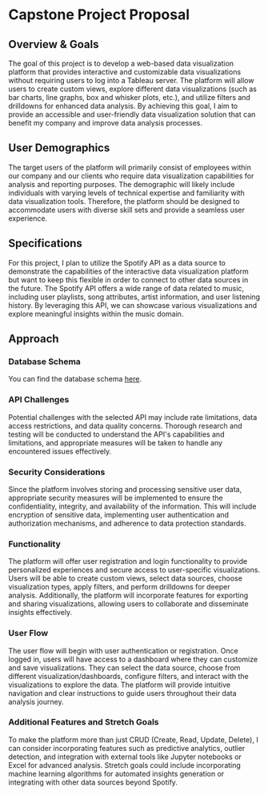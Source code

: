 # Capstone Project Proposal

## Overview & Goals
The goal of this project is to develop a web-based data visualization platform that provides interactive and customizable data visualizations without requiring users to log into a Tableau server. The platform will allow users to create custom views, explore different data visualizations (such as bar charts, line graphs, box and whisker plots, etc.), and utilize filters and drilldowns for enhanced data analysis. By achieving this goal, I aim to provide an accessible and user-friendly data visualization solution that can benefit my company and improve data analysis processes.

## User Demographics
The target users of the platform will primarily consist of employees within our company and our clients who require data visualization capabilities for analysis and reporting purposes. The demographic will likely include individuals with varying levels of technical expertise and familiarity with data visualization tools. Therefore, the platform should be designed to accommodate users with diverse skill sets and provide a seamless user experience.

## Specifications
For this project, I plan to utilize the Spotify API as a data source to demonstrate the capabilities of the interactive data visualization platform but want to keep this flexible in order to connect to other data sources in the future. The Spotify API offers a wide range of data related to music, including user playlists, song attributes, artist information, and user listening history. By leveraging this API, we can showcase various visualizations and explore meaningful insights within the music domain.

## Approach

### Database Schema
You can find the database schema [here](https://dbdiagram.io/d/645d8cebdca9fb07c4f0f1e8).

### API Challenges
Potential challenges with the selected API may include rate limitations, data access restrictions, and data quality concerns. Thorough research and testing will be conducted to understand the API's capabilities and limitations, and appropriate measures will be taken to handle any encountered issues effectively.

### Security Considerations
Since the platform involves storing and processing sensitive user data, appropriate security measures will be implemented to ensure the confidentiality, integrity, and availability of the information. This will include encryption of sensitive data, implementing user authentication and authorization mechanisms, and adherence to data protection standards.

### Functionality
The platform will offer user registration and login functionality to provide personalized experiences and secure access to user-specific visualizations. Users will be able to create custom views, select data sources, choose visualization types, apply filters, and perform drilldowns for deeper analysis. Additionally, the platform will incorporate features for exporting and sharing visualizations, allowing users to collaborate and disseminate insights effectively.

### User Flow
The user flow will begin with user authentication or registration. Once logged in, users will have access to a dashboard where they can customize and save visualizations. They can select the data source, choose from different visualization/dashboards, configure filters, and interact with the visualizations to explore the data. The platform will provide intuitive navigation and clear instructions to guide users throughout their data analysis journey.

### Additional Features and Stretch Goals
To make the platform more than just CRUD (Create, Read, Update, Delete), I can consider incorporating features such as predictive analytics, outlier detection, and integration with external tools like Jupyter notebooks or Excel for advanced analysis. Stretch goals could include incorporating machine learning algorithms for automated insights generation or integrating with other data sources beyond Spotify.
